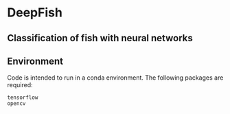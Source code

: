 # DeepFish
## Classification of fish with neural networks

## Environment

Code is intended to run in a conda environment.
The following packages are required:
```
tensorflow
opencv
```





